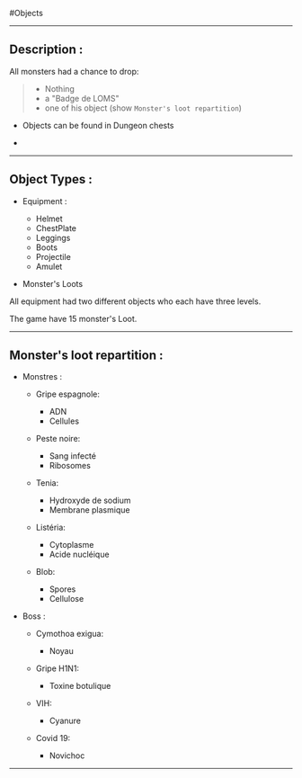 #Objects

---
## Description :

All monsters had a chance to drop:
>    * Nothing
>    * a "Badge de LOMS"
>    * one of his object (show `Monster's loot repartition`)
    
* Objects can be found in Dungeon chests

* 

---
## Object Types :
   * Equipment :
        * Helmet
        * ChestPlate
        * Leggings
        * Boots
        * Projectile
        * Amulet
   
   * Monster's Loots
   
All equipment had two different objects who each have three levels.

The game have 15 monster's Loot. 
  
--- 

## Monster's loot repartition :
* Monstres :
    * Gripe espagnole:
        * ADN
        * Cellules
    
    * Peste noire:
        * Sang infecté
        * Ribosomes
    
    * Tenia:
        * Hydroxyde de sodium
        * Membrane plasmique
        
    * Listéria:
        * Cytoplasme
        * Acide nucléique
        
    * Blob:
        * Spores
        * Cellulose

* Boss :
    * Cymothoa exigua:
        * Noyau
    
    * Gripe H1N1:
        * Toxine botulique
    
    * VIH:
        * Cyanure
        
    * Covid 19:
        * Novichoc
    
---